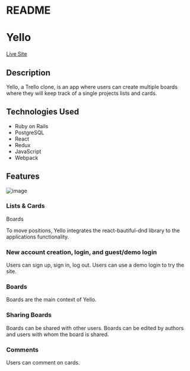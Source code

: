 # README

# Yello

[Live Site](https://yello-fsp.herokuapp.com/#/)

## Description

Yello, a Trello clone, is an app where users can create multiple boards where they will keep track of a single projects lists and cards.

## Technologies Used

- Ruby on Rails
- PostgreSQL
- React
- Redux
- JavaScript
- Webpack

## Features

![image](https://user-images.githubusercontent.com/41927284/69610656-17d33f80-0fe1-11ea-8559-d5fc00ee43ca.png|width=100|)

### Lists & Cards

Boards

To move positions, Yello integrates the react-bautiful-dnd library to the applications functionality.

### New account creation, login, and guest/demo login

Users can sign up, sign in, log out. Users can use a demo login to try the site.

### Boards

Boards are the main context of Yello.

### Sharing Boards

Boards can be shared with other users. Boards can be edited by authors and users with whom the board is shared.

### Comments

Users can comment on cards.
